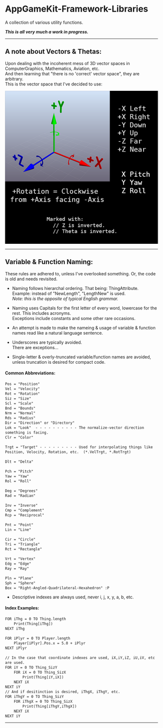 # AppGameKit-Framework-Libraries
A collection of various utility functions.

***This is all very much a work in progress.***

---

## A note about Vectors & Thetas:
Upon dealing with the incoherent mess of 3D vector spaces in ComputerGraphics, Mathematics, Aviation, etc.<br/>
And then learning that "there is no 'correct' vector space", they are arbitrary.<br/>
This is the vector space that I've decided to use:

![Coordinate System](README_Coordinate_System.png)

---

## Variable & Function Naming:
These rules are adhered to, unless I've overlooked something. Or, the code is old and needs revisited.

* Naming follows hierarchal ordering. That being: ThingAttribute.<br/>
  Example: instead of "NewLength", "LengthNew" is used.<br/>
  *Note: this is the opposite of typical English grammar.*

* Naming uses Capitals for the first letter of every word, lowercase for the rest. This includes acronyms.<br/>
  Exceptions include constants and some other rare occasions.

* An attempt is made to make the nameing & usage of variable & function names read like a natural language sentence.

* Underscores are typically avoided.<br/>
  There are exceptions...

* Single-letter & overly-truncated variable/function names are avoided, unless truncation is desired for compact code.<br/>
#### Common Abbreviations:
```
Pos = "Position"
Vel = "Velocity"
Rot = "Rotation"
Siz = "Size"
Scl = "Scale"
Bnd = "Bounds"
Nrm = "Normal"
Rds = "Radius"
Dir = "Direction" or "Directory"
Lok = "Look"  - - - - - - - - - - The normalize-vector direction something is facing.
Clr = "Color"

Trgt = "Target" - - - - - - - - - Used for interpolating things like Position, Velocity, Rotation, etc.  (*.VelTrgt, *.RotTrgt)

Dlt = "Delta"

Pch = "Pitch"
Yaw = "Yaw"
Rol = "Roll"

Deg = "Degrees"
Rad = "Radian"

Inv = "Inverse"
Cmp = "Complement"
Rcp = "Reciprocal"

Pnt = "Point"
Lin = "Line"

Cir = "Circle"
Tri = "Triangle"
Rct = "Rectangle"

Vrt = "Vertex"
Edg = "Edge"
Ray = "Ray"

Pln = "Plane"
Sph = "Sphere"
Box = "Right-Angled-Quadrilateral-Hexahedron" :P
```

* Descriptive indexes are always used, never i, j, x, y, a, b, etc.<br/>
#### Index Examples:
```
FOR iThg = 0 TO Thing.length
    Print(Thing[iThg])
NEXT iThg

FOR iPlyr = 0 TO Player.length
    Player[iPlyr].Pos.x = 5.0 + iPlyr
NEXT iPlyr

// In the case that coordinate indexes are used, iX,iY,iZ, iU,iV, etc are used.
FOR iY = 0 TO Thing_SizY
    FOR iX = 0 TO Thing_SizX
        Print(Thing[iY,iX])
    NEXT iX
NEXT iY
// And if desitinction is desired, iThgX, iThgY, etc.
FOR iThgY = 0 TO Thing_SizY
    FOR iThgX = 0 TO Thing_SizX
        Print(Thing[iThgY,iThgX])
    NEXT iX
NEXT iY
```

---
